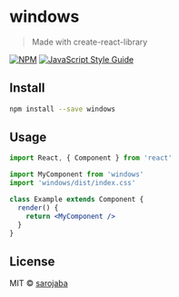 # windows

> Made with create-react-library

[![NPM](https://img.shields.io/npm/v/windows.svg)](https://www.npmjs.com/package/windows) [![JavaScript Style Guide](https://img.shields.io/badge/code_style-standard-brightgreen.svg)](https://standardjs.com)

## Install

```bash
npm install --save windows
```

## Usage

```jsx
import React, { Component } from 'react'

import MyComponent from 'windows'
import 'windows/dist/index.css'

class Example extends Component {
  render() {
    return <MyComponent />
  }
}
```

## License

MIT © [sarojaba](https://github.com/sarojaba)
